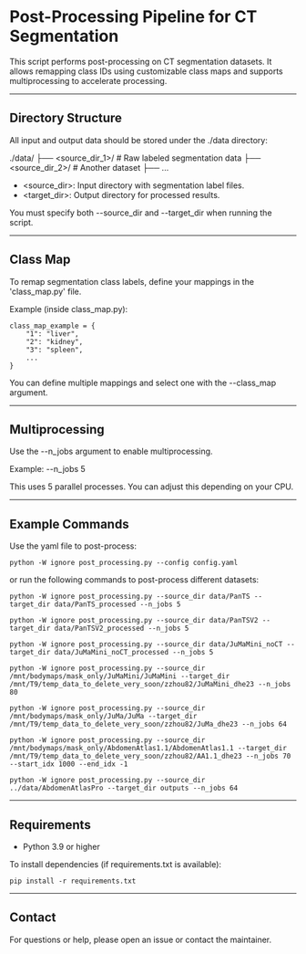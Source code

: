 Post-Processing Pipeline for CT Segmentation
==============================================

This script performs post-processing on CT segmentation datasets.
It allows remapping class IDs using customizable class maps and supports
multiprocessing to accelerate processing.

------------------------------
Directory Structure
------------------------------

All input and output data should be stored under the ./data directory:

./data/
├── <source_dir_1>/         # Raw labeled segmentation data
├── <source_dir_2>/         # Another dataset
├── ...

- <source_dir>: Input directory with segmentation label files.
- <target_dir>: Output directory for processed results.

You must specify both --source_dir and --target_dir when running the script.

------------------------------
Class Map
------------------------------

To remap segmentation class labels, define your mappings in the 'class_map.py' file.

Example (inside class_map.py):

    class_map_example = {
        "1": "liver",
        "2": "kidney",
        "3": "spleen",
        ...
    }

You can define multiple mappings and select one with the --class_map argument.

------------------------------
Multiprocessing
------------------------------

Use the --n_jobs argument to enable multiprocessing.

Example:
    --n_jobs 5

This uses 5 parallel processes. You can adjust this depending on your CPU.

------------------------------
Example Commands
------------------------------

Use the yaml file to post-process:

    python -W ignore post_processing.py --config config.yaml

or run the following commands to post-process different datasets:

    python -W ignore post_processing.py --source_dir data/PanTS --target_dir data/PanTS_processed --n_jobs 5

    python -W ignore post_processing.py --source_dir data/PanTSV2 --target_dir data/PanTSV2_processed --n_jobs 5

    python -W ignore post_processing.py --source_dir data/JuMaMini_noCT --target_dir data/JuMaMini_noCT_processed --n_jobs 5

    python -W ignore post_processing.py --source_dir /mnt/bodymaps/mask_only/JuMaMini/JuMaMini --target_dir /mnt/T9/temp_data_to_delete_very_soon/zzhou82/JuMaMini_dhe23 --n_jobs 80

    python -W ignore post_processing.py --source_dir /mnt/bodymaps/mask_only/JuMa/JuMa --target_dir /mnt/T9/temp_data_to_delete_very_soon/zzhou82/JuMa_dhe23 --n_jobs 64

    python -W ignore post_processing.py --source_dir /mnt/bodymaps/mask_only/AbdomenAtlas1.1/AbdomenAtlas1.1 --target_dir /mnt/T9/temp_data_to_delete_very_soon/zzhou82/AA1.1_dhe23 --n_jobs 70 --start_idx 1000 --end_idx -1

    python -W ignore post_processing.py --source_dir ../data/AbdomenAtlasPro --target_dir outputs --n_jobs 64

------------------------------
Requirements
------------------------------

- Python 3.9 or higher

To install dependencies (if requirements.txt is available):

    pip install -r requirements.txt

------------------------------
Contact
------------------------------

For questions or help, please open an issue or contact the maintainer.
